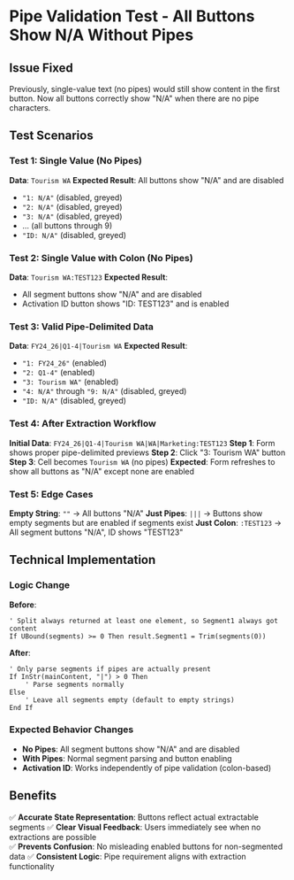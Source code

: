 # Pipe Validation Test - All Buttons Show N/A Without Pipes

## Issue Fixed
Previously, single-value text (no pipes) would still show content in the first button. Now all buttons correctly show "N/A" when there are no pipe characters.

## Test Scenarios

### Test 1: Single Value (No Pipes)
**Data**: `Tourism WA`
**Expected Result**: All buttons show "N/A" and are disabled
- `"1: N/A"` (disabled, greyed)
- `"2: N/A"` (disabled, greyed)  
- `"3: N/A"` (disabled, greyed)
- ... (all buttons through 9)
- `"ID: N/A"` (disabled, greyed)

### Test 2: Single Value with Colon (No Pipes)
**Data**: `Tourism WA:TEST123`
**Expected Result**: 
- All segment buttons show "N/A" and are disabled
- Activation ID button shows "ID: TEST123" and is enabled

### Test 3: Valid Pipe-Delimited Data
**Data**: `FY24_26|Q1-4|Tourism WA`
**Expected Result**: 
- `"1: FY24_26"` (enabled)
- `"2: Q1-4"` (enabled)
- `"3: Tourism WA"` (enabled)
- `"4: N/A"` through `"9: N/A"` (disabled, greyed)
- `"ID: N/A"` (disabled, greyed)

### Test 4: After Extraction Workflow
**Initial Data**: `FY24_26|Q1-4|Tourism WA|WA|Marketing:TEST123`
**Step 1**: Form shows proper pipe-delimited previews
**Step 2**: Click "3: Tourism WA" button
**Step 3**: Cell becomes `Tourism WA` (no pipes)
**Expected**: Form refreshes to show all buttons as "N/A" except none are enabled

### Test 5: Edge Cases
**Empty String**: `""` → All buttons "N/A" 
**Just Pipes**: `|||` → Buttons show empty segments but are enabled if segments exist
**Just Colon**: `:TEST123` → All segment buttons "N/A", ID shows "TEST123"

## Technical Implementation

### Logic Change
**Before**:
```vba
' Split always returned at least one element, so Segment1 always got content
If UBound(segments) >= 0 Then result.Segment1 = Trim(segments(0))
```

**After**:
```vba
' Only parse segments if pipes are actually present
If InStr(mainContent, "|") > 0 Then
    ' Parse segments normally
Else
    ' Leave all segments empty (default to empty strings)
End If
```

### Expected Behavior Changes
- **No Pipes**: All segment buttons show "N/A" and are disabled
- **With Pipes**: Normal segment parsing and button enabling
- **Activation ID**: Works independently of pipe validation (colon-based)

## Benefits
✅ **Accurate State Representation**: Buttons reflect actual extractable segments
✅ **Clear Visual Feedback**: Users immediately see when no extractions are possible  
✅ **Prevents Confusion**: No misleading enabled buttons for non-segmented data
✅ **Consistent Logic**: Pipe requirement aligns with extraction functionality